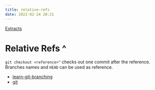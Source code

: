 ```yaml
---
title: relative-refs
date: 2022-02-24 20:21
---
```


[Extracts](Extracts.md)

# Relative Refs ^

`git checkout <reference>^` checks out one commit after the reference. Branches
names and `HEAD` can be used as reference.

-   [learn-git-branching](learn-git-branching.md)
-   [git](git.md)
